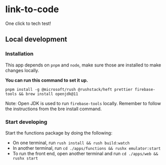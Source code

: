 # link-to-code

One click to tech test!

## Local development

### Installation

This app depends on `pnpm` and `node`, make sure those are installed to make changes locally.

**You can run this command to set it up.**

`pnpm install -g @microsoft/rush @rushstack/heft prettier firebase-tools && brew install openjdk@11`

Note: Open JDK is used to run `firebase-tools` locally. Remember to follow the instructions from the bre install command.

### Start developing

Start the functions package by doing the following:

- On one terminal, run `rush install && rush build:watch`
- In another terminal, run `cd ./apps/functions && rushx emulator:start`
- To run the front end, open another terminal and run `cd ./apps/web && rushx start`


